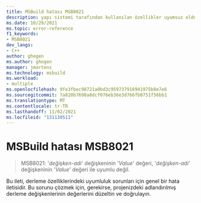 ```yaml
---
title: MSBuild hatası MSB8021
description: yapı sistemi tarafından kullanılan özellikler uyumsuz olduğunda MSBuild error MSB8021 oluşur.
ms.date: 10/29/2021
ms.topic: error-reference
f1_keywords:
- MSB8021
dev_langs:
- C++
author: ghogen
ms.author: ghogen
manager: jmartens
ms.technology: msbuild
ms.workload:
- multiple
ms.openlocfilehash: 9fe3fbec98721a0bd3c959737916941975b8e7e6
ms.sourcegitcommit: 7a820b7698a8dcf076eb36e3d766fb0751f56bb1
ms.translationtype: MT
ms.contentlocale: tr-TR
ms.lasthandoff: 11/02/2021
ms.locfileid: "131130511"
---
```

# <a name="msbuild-error-msb8021"></a>MSBuild hatası MSB8021

> MSB8021: '*değişken-adı*' değişkeninin '*Value*' değeri, '*değişken-adı*' değişkeninin '*Value*' değeri ile uyumlu değil.

Bu ileti, derleme özelliklerindeki uyumluluk sorunları için genel bir hata iletisidir. Bu sorunu çözmek için, gerekirse, projenizdeki adlandırılmış derleme değişkenlerinin değerlerini düzeltin ve doğrulayın.
